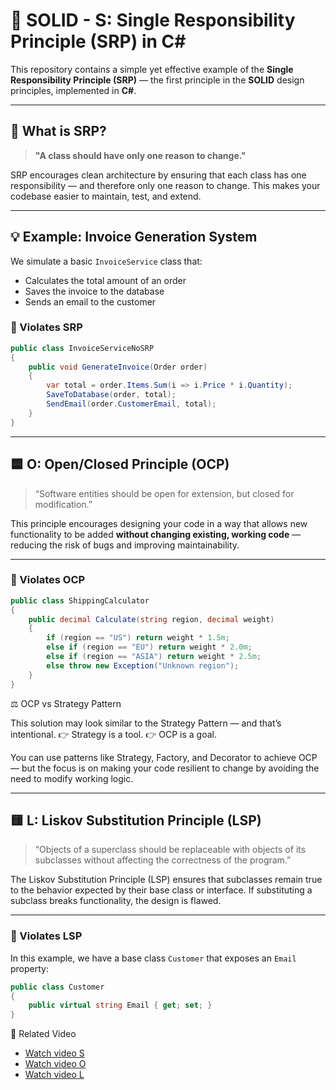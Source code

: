 # 🧱 SOLID - S: Single Responsibility Principle (SRP) in C#

This repository contains a simple yet effective example of the **Single Responsibility Principle (SRP)** — the first principle in the **SOLID** design principles, implemented in **C#**.

---

## 📌 What is SRP?

> **"A class should have only one reason to change."**

SRP encourages clean architecture by ensuring that each class has one responsibility — and therefore only one reason to change. This makes your codebase easier to maintain, test, and extend.

---

## 💡 Example: Invoice Generation System

We simulate a basic `InvoiceService` class that:
- Calculates the total amount of an order
- Saves the invoice to the database
- Sends an email to the customer

### 🔴 Violates SRP
```csharp
public class InvoiceServiceNoSRP
{
    public void GenerateInvoice(Order order)
    {
        var total = order.Items.Sum(i => i.Price * i.Quantity);
        SaveToDatabase(order, total);
        SendEmail(order.CustomerEmail, total);
    }
}
```

---

## 🟦 O: Open/Closed Principle (OCP)

> “Software entities should be open for extension, but closed for modification.”

This principle encourages designing your code in a way that allows new functionality to be added **without changing existing, working code** — reducing the risk of bugs and improving maintainability.

---

### 🔴 Violates OCP

```csharp
public class ShippingCalculator
{
    public decimal Calculate(string region, decimal weight)
    {
        if (region == "US") return weight * 1.5m;
        else if (region == "EU") return weight * 2.0m;
        else if (region == "ASIA") return weight * 2.5m;
        else throw new Exception("Unknown region");
    }
}
```
⚖️ OCP vs Strategy Pattern

This solution may look similar to the Strategy Pattern — and that’s intentional.
👉 Strategy is a tool.
👉 OCP is a goal.

You can use patterns like Strategy, Factory, and Decorator to achieve OCP — but the focus is on making your code resilient to change by avoiding the need to modify working logic.

---

## 🟨 L: Liskov Substitution Principle (LSP)

> “Objects of a superclass should be replaceable with objects of its subclasses without affecting the correctness of the program.”

The Liskov Substitution Principle (LSP) ensures that subclasses remain true to the behavior expected by their base class or interface. If substituting a subclass breaks functionality, the design is flawed.

---

### 🔴 Violates LSP

In this example, we have a base class `Customer` that exposes an `Email` property:

```csharp
public class Customer
{
    public virtual string Email { get; set; }
}
```

🎥 Related Video
- [Watch video S](https://youtu.be/dPRt6Y2HzAs)
- [Watch video O](https://youtu.be/1igDwUZkWSE)
- [Watch video L](https://youtu.be/2zQ7qNjQEWk)
